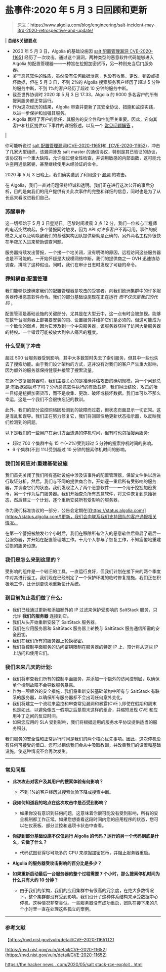 # 盐事件:2020 年 5 月 3 日回顾和更新

> 原文：<https://www.algolia.com/blog/engineering/salt-incident-may-3rd-2020-retrospective-and-update/>

| **总结&关键要点**

*   2020 年 5 月 3 日，Algolia 的基础设施因 [salt 配置管理漏洞 CVE-2020-11651](https://www.zdnet.com/article/saltstack-salt-critical-bugs-allow-data-center-cloud-server-hijacking-as-root/) 经历了一次攻击。通过这个漏洞，两种类型的恶意软件代码能够进入 Algolia 的配置管理器——一种旨在挖掘加密货币，另一种则充当后门服务器。
*   鉴于恶意软件的性质，虽然没有任何数据泄露，也没有收集、更改、销毁或损坏数据，但在 5 月 3 日，不到 2%的 Algolia 搜索服务客户经历了超过 5 分钟的服务中断，不到 1%的客户经历了超过 10 分钟的服务中断。
*   截至世界协调时 2020 年 5 月 3 日 17:33，Algolia 的 9000 多名客户的所有搜索服务都正常运行。
*   作为这次经历的结果，Algolia 审查并更新了其安全协议、措施和监控实践，以进一步保护和加强其服务。
*   Algolia 赢得了客户的信任，其服务的安全性和性能至关重要。因此，它向其客户和社区提供以下事件的详细叙述，以及一个 [常见问题解答](#FAQ) 。

 |

你可能听说过 [salt 配置管理漏洞](https://labs.f-secure.com/advisories/saltstack-authorization-bypass/)([CVE-2020-11651](https://nvd.nist.gov/vuln/detail/CVE-2020-11651)和[【CVE-2020-11652](https://nvd.nist.gov/vuln/detail/CVE-2020-11652))，冲击了几家大型组织。该漏洞涉及 salt master 的通信协议，特别是其已验证的协议，该协议有一个重大缺陷，允许绕过健全性检查，并调用敏感的内部函数，这可能允许盗用通信密钥，甚至继续使用未经验证的命令。

2020 年 5 月 3 日晚上，我们确实遭到了利用这个 [漏洞](https://github.com/saltstack/salt/issues/57057) 的攻击。

在 Algolia，我们一直对问题保持坦诚和透明。我们正在进行这次公开的事后分析，目的是向我们的用户提供有关此次事件的完整和详细的信息，同时也是为了从长远来看改进我们自己。

### [](#waking-up-to-the-incident)**苏醒事件**

这一切都始于 5 月 3 日星期日，巴黎时间凌晨 3 点 12 分，我们一位核心工程师的电话突然响起。多个警报同时触发，因为 API 对许多客户不再可用。事件的规模之大足以证明唤醒我们的基础架构团队提供帮助是正确的，另外两名工程师很快在半夜加入进来帮助调查问题。

服务器持续发出警报，一个接一个地关闭，没有明确的原因，远程访问这些服务器也是不可能的。一开始怀疑是大规模网络中断，我们的提供商之一 OVH 迅速协助调查，排除了这种假设。同时，我们在审计日志时发现了可疑的命令。

### **罪魁祸首:配置管理**

我们能够快速确定我们的配置管理器是攻击的受害者，向我们欧洲集群中的许多服务器传播恶意软件命令。我们的部分基础设施现在正在运行 *而不仅仅是我们的代码* 。  

配置管理是基础设施的关键部分，尤其是在大型云中，这一点有时会被忽视。能够在数千台服务器上部署要安装的包、设置服务并维护它们是必须的。但这可能成为一个致命的弱点，因为它涉及到一个中央服务器，该服务器获得了访问大量服务器的特权。一个错误可能被放大到令人痛苦的程度。

### [](#what-was-impacted)**什么受到了冲击**

超过 500 台服务器受到影响，其中大多数暂时失去了索引服务，但其中一些也失去了搜索功能。由于我们设计架构的方式，这并没有对我们的客户产生重大影响，因为额外的服务器保持健康并接管了搜索流量。

在逐个恢复服务器时，我们主要关心的是准确评估攻击的确切规模。第一个问题总是:有数据被破坏了吗？分析恶意软件执行的有效载荷，我们得出结论，攻击的唯一目标是挖掘加密货币，而不是收集、更改、破坏或损坏数据。我们本可以不那么幸运，这是一个我们不会很快忘记的教训。

此外，我们的部分监控网络因检测到的故障而过载，但状态页面显示一切正常。这是混乱和误导。我们正在努力修复它，我们将回顾性地更新状态指示器，以反映我们检测到的问题。

以下是我们的一些用户在索引方面遭遇的停机时间，但有时也包括搜索服务:

*   超过 700 个集群中有 15 个(~2%)受到超过 5 分钟的搜索停机时间的影响。
*   6 个集群(不到 1%)受到超过 10 分钟的搜索停机时间的影响。

### [](#how-we-responded-reclaiming-the-infrastructure)**我们如何应对:重建基础设施**

我们首先关闭了我们所有基础设施中涉及该事件的配置管理器，保留文件供以后进行取证分析。然后，我们与不同的提供商合作，开始逐一重启所有受影响的服务器，并调查它们的状态。我们发现注入了两个恶意软件——一个用于挖掘加密货币，另一个作为后门服务器。我们开始查杀所有恶意软件，将文件恢复到原始状态，然后建立一个计划，逐个重新安装所有受影响的服务器。

作为我们标准协议的一部分，公告会定期在[【https://status.algolia.com/](https://status.algolia.com/)更新，我们会向联系我们支持团队的客户通报相关情况。

在第一个警报被触发七个小时后，我们在移除所有注入的恶意软件后重启了最后一台服务器，并开始在配置管理端工作。十几个人参与了恢复工作，不知疲倦地重建受损的服务设施。

### [](#how-did-we-get-here)**我们是怎么来到这里的？**

受影响的组件是一个较旧的工具，一直运行良好，但我们计划在接下来的两个季度中对其进行返工。我们现在已经制定了一个保护环境的临时修复措施，我们正在积极地工作，比计划更快地重新设计系统。

### [](#what-we-did-so-far)**到目前为止我们做了什么:**

*   我们已经通过更新和添加额外的 IP 过滤来保护受影响的 SaltStack 服务，只允许 **我们的服务器** 连接到它。
*   我们从头开始重新安装了 SaltStack 服务器。
*   我们在应用服务器和 SaltStack 服务器上轮换与 SaltStack 服务通信所需的安全密钥。
*   我们在我们所有的服务器上轮换秘密。
*   我们将控制平面服务的访问密钥限制在服务器的特定 IP 上，预计将从这些 IP 上访问和使用它们。

### [](#what-we-plan-to-do-over-the-coming-days)**我们未来几天的计划:**

*   我们将审查我们所有的控制平面服务，并添加一个额外的访问控制层，以确保单个控制故障不会导致服务暴露。
*   作为一项额外的安全措施，我们将重新安装基础架构中所有与 SaltStack 有联系的服务器，以确保所有服务器都不会出现任何意外变化。
*   我们将建立一个流程来监控和审查常见漏洞和暴露(CVE ),即使在假期和周末也是如此，以避免像五一假期之后是周末这样的组合，并缩短发现 CVE 和应用补丁之间的反应时间。
*   如果您应用的 SLA 受到影响，我们将根据适用的服务水平协议提供适当的服务积分。

我们服务的安全性和正常运行时间是我们的两个核心优先事项。因此，这次停机没有任何可接受的借口。您可以相信我们会从中吸取教训，并改善我们的设置和基础设施，使这种情况不会再次发生。

_ _ _ _ _ _ _ _ _ _ _ _

### [](#faqs)常见问题

*   **此次攻击对客户及其用户的搜索体验有何影响？**
    *   不到 1%的客户经历过搜索体验下降或搜索中断。

*   **我如何知道我的站点在这次攻击中是否受到影响？**
    *   如果你没有意识到任何问题，这意味着你很可能没有受到影响，所有的安全机制都工作正常。如果您想查看这段时间内您的应用程序的状态，您可以在仪表板、部分监控和选项卡状态中查看。

*   **你提到部分基础设施不仅仅运行 Algolia 的代码？运行的另一个代码到底是什么，它做了什么？**
    *   代码试图获得尽可能多的 CPU 来挖掘加密货币，并阻止服务器重启。

*   **Algolia 的服务器受攻击影响的百分比是多少？**

*   **如果重新启动最后一台服务器的整个过程需要 7 个小时，那么搜索停机时间为什么只有大约 10 分钟？**
    *   由于我们的架构，我们的应用集群中有很高的冗余度，在绝大多数情况下，整个集群都没有受到影响。我们设计了这种体系结构来承受数据中心停机，这种情况非常类似。一些服务器没有成功重启，团队在接下来的几个小时里一直在处理这些孤立的案例。

____________

### [](#references)**参考文献**

【https://nvd.nist.gov/vuln/detail/CVE-2020-11651T21

[https://nvd.nist.gov/vuln/detail/CVE-2020-11652](https://nvd.nist.gov/vuln/detail/CVE-2020-11652)

[https://the hacker news . com/2020/05/salt stack-rce-exploit . html](https://thehackernews.com/2020/05/saltstack-rce-exploit.html)